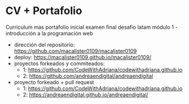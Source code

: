 # CV + Portafolio

Curriculum mas portafolio inicial examen final desafio latam módulo 1 - introducción a la programación web

- dirección del repositorio: https://github.com/macalister0109/macalister0109
- deploy: https://macalister0109.github.io/macalister0109/
- proyectos forkeados y commiteados:
  - 1: https://github.com/CodeWithAdriana/codewithadriana.github.io
  - 2: https://github.com/andreaendigital/andreaendigital 
- proyecto forkeado + pull request
  - 1: https://github.com/CodeWithAdriana/codewithadriana.github.io
  - 2: https://andreaendigital.github.io/andreaendigital/
